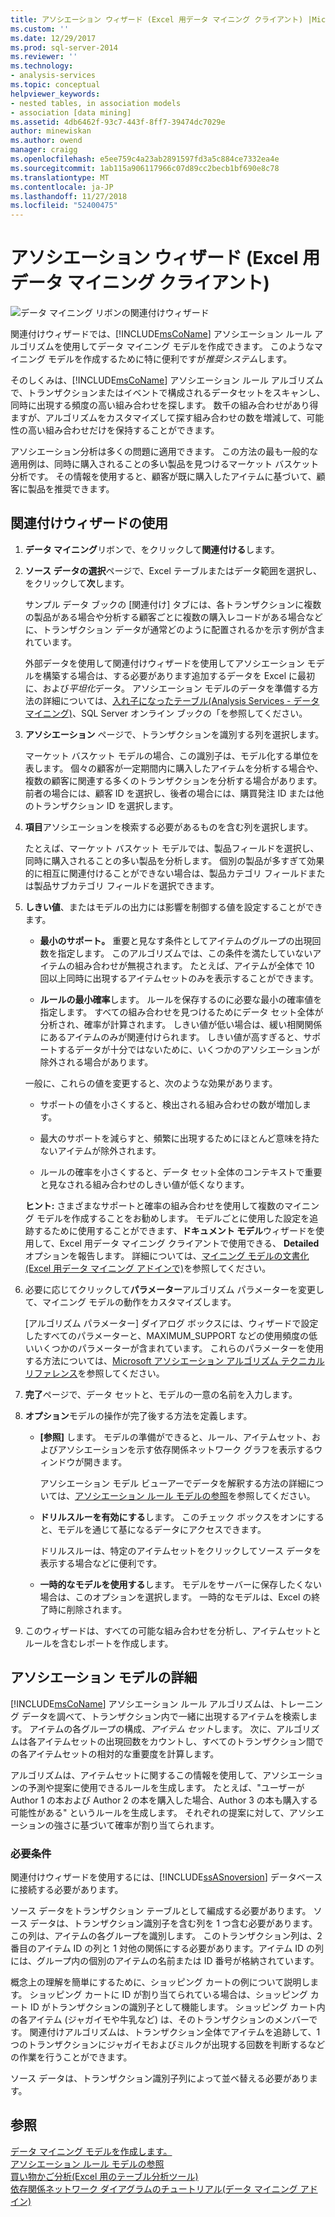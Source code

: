 ```yaml
---
title: アソシエーション ウィザード (Excel 用データ マイニング クライアント) |Microsoft Docs
ms.custom: ''
ms.date: 12/29/2017
ms.prod: sql-server-2014
ms.reviewer: ''
ms.technology:
- analysis-services
ms.topic: conceptual
helpviewer_keywords:
- nested tables, in association models
- association [data mining]
ms.assetid: 4db6462f-93c7-443f-8ff7-39474dc7029e
author: minewiskan
ms.author: owend
manager: craigg
ms.openlocfilehash: e5ee759c4a23ab2891597fd3a5c884ce7332ea4e
ms.sourcegitcommit: 1ab115a906117966c07d89cc2becb1bf690e8c78
ms.translationtype: MT
ms.contentlocale: ja-JP
ms.lasthandoff: 11/27/2018
ms.locfileid: "52400475"
---
```

# <a name="associate-wizard-data-mining-client-for-excel"></a>アソシエーション ウィザード (Excel 用データ マイニング クライアント)
  ![データ マイニング リボンの関連付けウィザード](media/dmc-associate.gif "データ マイニング リボンのウィザードを関連付ける")  
  
 関連付けウィザードでは、[!INCLUDE[msCoName](../includes/msconame-md.md)] アソシエーション ルール アルゴリズムを使用してデータ マイニング モデルを作成できます。 このようなマイニング モデルを作成するために特に便利ですが*推奨システム*します。  
  
 そのしくみは、[!INCLUDE[msCoName](../includes/msconame-md.md)] アソシエーション ルール アルゴリズムで、トランザクションまたはイベントで構成されるデータセットをスキャンし、同時に出現する頻度の高い組み合わせを探します。 数千の組み合わせがあり得ますが、アルゴリズムをカスタマイズして探す組み合わせの数を増減して、可能性の高い組み合わせだけを保持することができます。  
  
 アソシエーション分析は多くの問題に適用できます。 この方法の最も一般的な適用例は、同時に購入されることの多い製品を見つけるマーケット バスケット分析です。 その情報を使用すると、顧客が既に購入したアイテムに基づいて、顧客に製品を推奨できます。  
  
## <a name="using-the-associate-wizard"></a>関連付けウィザードの使用  
  
1.  **データ マイニング**リボンで、をクリックして**関連付ける**します。  
  
2.  **ソース データの選択**ページで、Excel テーブルまたはデータ範囲を選択し、をクリックして**次**します。  
  
     サンプル データ ブックの [関連付け] タブには、各トランザクションに複数の製品がある場合や分析する顧客ごとに複数の購入レコードがある場合などに、トランザクション データが通常どのように配置されるかを示す例が含まれています。  
  
     外部データを使用して関連付けウィザードを使用してアソシエーション モデルを構築する場合は、する必要があります追加するデータを Excel に最初に、および*平坦化*データ。 アソシエーション モデルのデータを準備する方法の詳細については、[入れ子になったテーブル&#40;Analysis Services - データ マイニング&#41;](data-mining/nested-tables-analysis-services-data-mining.md)、SQL Server オンライン ブックの「を参照してください。  
  
3.  **アソシエーション** ページで、トランザクションを識別する列を選択します。  
  
     マーケット バスケット モデルの場合、この識別子は、モデル化する単位を表します。 個々の顧客が一定期間内に購入したアイテムを分析する場合や、複数の顧客に関連する多くのトランザクションを分析する場合があります。 前者の場合には、顧客 ID を選択し、後者の場合には、購買発注 ID または他のトランザクション ID を選択します。  
  
4.  **項目**アソシエーションを検索する必要があるものを含む列を選択します。  
  
     たとえば、マーケット バスケット モデルでは、製品フィールドを選択し、同時に購入されることの多い製品を分析します。 個別の製品が多すぎて効果的に相互に関連付けることができない場合は、製品カテゴリ フィールドまたは製品サブカテゴリ フィールドを選択できます。  
  
5.  **しきい値**、またはモデルの出力には影響を制御する値を設定することができます。  
  
    -   **最小のサポート。** 重要と見なす条件としてアイテムのグループの出現回数を指定します。 このアルゴリズムでは、この条件を満たしていないアイテムの組み合わせが無視されます。 たとえば、アイテムが全体で 10 回以上同時に出現するアイテムセットのみを表示することができます。  
  
    -   **ルールの最小確率**します。 ルールを保存するのに必要な最小の確率値を指定します。 すべての組み合わせを見つけるためにデータ セット全体が分析され、確率が計算されます。 しきい値が低い場合は、緩い相関関係にあるアイテムのみが関連付けられます。 しきい値が高すぎると、サポートするデータが十分ではないために、いくつかのアソシエーションが除外される場合があります。  
  
     一般に、これらの値を変更すると、次のような効果があります。  
  
    -   サポートの値を小さくすると、検出される組み合わせの数が増加します。  
  
    -   最大のサポートを減らすと、頻繁に出現するためにほとんど意味を持たないアイテムが除外されます。  
  
    -   ルールの確率を小さくすると、データ セット全体のコンテキストで重要と見なされる組み合わせのしきい値が低くなります。  
  
     **ヒント:** さまざまなサポートと確率の組み合わせを使用して複数のマイニング モデルを作成することをお勧めします。 モデルごとに使用した設定を追跡するために使用することができます、**ドキュメント モデル**ウィザードを使用して、Excel 用データ マイニング クライアントで使用できる、 **Detailed**オプションを報告します。 詳細については、[マイニング モデルの文書化&#40;Excel 用データ マイニング アドインで&#41;](documenting-mining-models-data-mining-add-ins-for-excel.md)を参照してください。  
  
6.  必要に応じてクリックして**パラメーター**アルゴリズム パラメーターを変更して、マイニング モデルの動作をカスタマイズします。  
  
     [アルゴリズム パラメーター] ダイアログ ボックスには、ウィザードで設定したすべてのパラメーターと、MAXIMUM_SUPPORT などの使用頻度の低いいくつかのパラメーターが含まれています。 これらのパラメーターを使用する方法については、[Microsoft アソシエーション アルゴリズム テクニカル リファレンス](data-mining/microsoft-association-algorithm-technical-reference.md)を参照してください。  
  
7.  **完了**ページで、データ セットと、モデルの一意の名前を入力します。  
  
8.  **オプション**モデルの操作が完了後する方法を定義します。  
  
    -   **[参照]** します。  モデルの準備ができると、ルール、アイテムセット、およびアソシエーションを示す依存関係ネットワーク グラフを表示するウィンドウが開きます。  
  
         アソシエーション モデル ビューアーでデータを解釈する方法の詳細については、[アソシエーション ルール モデルの参照](browsing-an-association-rules-model.md)を参照してください。  
  
    -   **ドリルスルーを有効にする**します。 このチェック ボックスをオンにすると、モデルを通じて基になるデータにアクセスできます。  
  
         ドリルスルーは、特定のアイテムセットをクリックしてソース データを表示する場合などに便利です。  
  
    -   **一時的なモデルを使用する**します。 モデルをサーバーに保存したくない場合は、このオプションを選択します。 一時的なモデルは、Excel の終了時に削除されます。  
  
9. このウィザードは、すべての可能な組み合わせを分析し、アイテムセットとルールを含むレポートを作成します。  
  
## <a name="more-about-association-models"></a>アソシエーション モデルの詳細  
 [!INCLUDE[msCoName](../includes/msconame-md.md)] アソシエーション ルール アルゴリズムは、トレーニング データを調べて、トランザクション内で一緒に出現するアイテムを検索します。 アイテムの各グループの構成、*アイテム セット*します。 次に、アルゴリズムは各アイテムセットの出現回数をカウントし、すべてのトランザクション間での各アイテムセットの相対的な重要度を計算します。  
  
 アルゴリズムは、アイテムセットに関するこの情報を使用して、アソシエーションの予測や提案に使用できるルールを生成します。 たとえば、"ユーザーが Author 1 の本および Author 2 の本を購入した場合、Author 3 の本も購入する可能性がある" というルールを生成します。 それぞれの提案に対して、アソシエーションの強さに基づいて確率が割り当てられます。  
  
### <a name="requirements"></a>必要条件  
 関連付けウィザードを使用するには、[!INCLUDE[ssASnoversion](../includes/ssasnoversion-md.md)] データベースに接続する必要があります。  
  
 ソース データをトランザクション テーブルとして編成する必要があります。 ソース データは、トランザクション識別子を含む列を 1 つ含む必要があります。 この列は、アイテムの各グループを識別します。 このトランザクション列は、2 番目のアイテム ID の列と 1 対他の関係にする必要があります。アイテム ID の列には、グループ内の個別のアイテムの名前または ID 番号が格納されています。  
  
 概念上の理解を簡単にするために、ショッピング カートの例について説明します。 ショッピング カートに ID が割り当てられている場合は、ショッピング カート ID がトランザクションの識別子として機能します。 ショッピング カート内の各アイテム (ジャガイモや牛乳など) は、そのトランザクションのメンバーです。 関連付けアルゴリズムは、トランザクション全体でアイテムを追跡して、1 つのトランザクションにジャガイモおよびミルクが出現する回数を判断するなどの作業を行うことができます。  
  
 ソース データは、トランザクション識別子列によって並べ替える必要があります。  
  
## <a name="see-also"></a>参照  
 [データ マイニング モデルを作成します。](creating-a-data-mining-model.md)   
 [アソシエーション ルール モデルの参照](browsing-an-association-rules-model.md)   
 [買い物かご分析&#40;Excel 用のテーブル分析ツール&#41;](shopping-basket-analysis-table-analysistools-for-excel.md)   
 [依存関係ネットワーク ダイアグラムのチュートリアル&#40;データ マイニング アドイン&#41;](dependency-network-diagram-walkthrough-data-mining-add-ins.md)  
  
  

